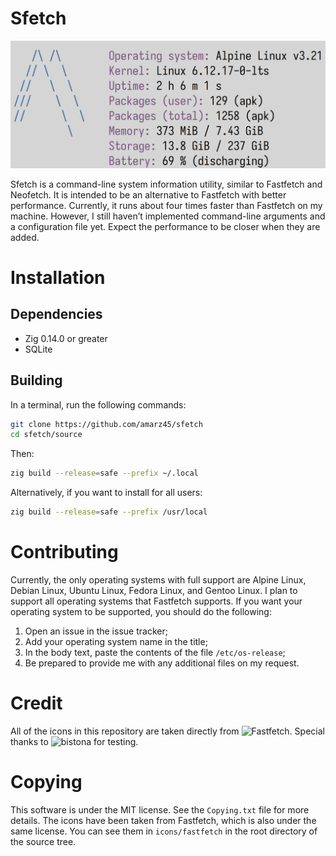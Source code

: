 # Sfetch

![Screenshot](screenshot.png)

Sfetch is a command-line system information utility, similar to Fastfetch and
Neofetch. It is intended to be an alternative to Fastfetch with better
performance. Currently, it runs about four times faster than Fastfetch on my
machine. However, I still haven’t implemented command-line arguments and a
configuration file yet. Expect the performance to be closer when they are added.

# Installation

## Dependencies

- Zig 0.14.0 or greater
- SQLite

## Building

In a terminal, run the following commands:

```sh
git clone https://github.com/amarz45/sfetch
cd sfetch/source
```

Then:

```sh
zig build --release=safe --prefix ~/.local
```

Alternatively, if you want to install for all users:

```sh
zig build --release=safe --prefix /usr/local
```

# Contributing

Currently, the only operating systems with full support are  Alpine Linux,
Debian Linux, Ubuntu Linux, Fedora Linux, and Gentoo Linux. I plan to support
all operating systems that Fastfetch supports. If you want your operating
system to be supported, you should do the following:

1. Open an issue in the issue tracker;
1. Add your operating system name in the title;
1. In the body text, paste the contents of the file `/etc/os-release`;
1. Be prepared to provide me with any additional files on my request.

# Credit

All of the icons in this repository are taken directly from
![Fastfetch](https://github.com/fastfetch-cli/fastfetch/tree/dev/src/logo/ascii).
Special thanks to ![bistona](https://github.com/bistona) for testing.

# Copying

This software is under the MIT license. See the `Copying.txt` file for more
details. The icons have been taken from Fastfetch, which is also under the same
license. You can see them in `icons/fastfetch` in the root directory of the
source tree.
